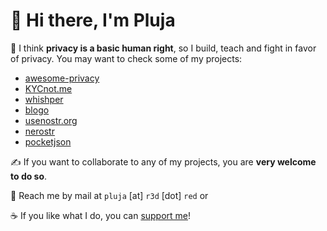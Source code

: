 # 👋 Hi there, I'm Pluja

🔭 I think **privacy is a basic human right**, so I build, teach and fight in favor of privacy. You may want to check some of my projects: 

- [awesome-privacy](https://github.com/pluja/awesome-privacy)
- [KYCnot.me](https://kycnot.me)
- [whishper](https://github.com/pluja/whishper)
- [blogo](https://blogo.site)
- [usenostr.org](https://usenostr.org)
- [nerostr](https://github.com/pluja/nerostr)
- [pocketjson](https://github.com/pluja/pocketjson)

✍️ If you want to collaborate to any of my projects, you are **very welcome to do so**. 

📨 Reach me by mail at `pluja` [at] `r3d` [dot] `red` or 

☕ If you like what I do, you can [support me](https://kycnot.me/about#support)!

